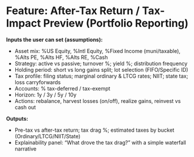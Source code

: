 # Feature: After-Tax Return / Tax-Impact Preview (Portfolio Reporting)

**Inputs the user can set (assumptions):**
- Asset mix: %US Equity, %Intl Equity, %Fixed Income (muni/taxable), %Alts PE, %Alts HF, %Alts RE, %Cash
- Strategy: active vs passive; turnover %; yield %; distribution frequency
- Holding period: short vs long gains split; lot selection (FIFO/Specific ID)
- Tax profile: filing status; marginal ordinary & LTCG rates; NIIT; state tax; loss carryforwards
- Accounts: % tax-deferred / tax-exempt
- Horizon: 1y / 3y / 5y / 10y
- Actions: rebalance, harvest losses (on/off), realize gains, reinvest vs cash out

**Outputs:**
- Pre-tax vs after-tax return; tax drag %; estimated taxes by bucket (Ordinary/LTCG/NIIT/State)
- Explainability panel: “What drove the tax drag?” with a simple waterfall narrative
